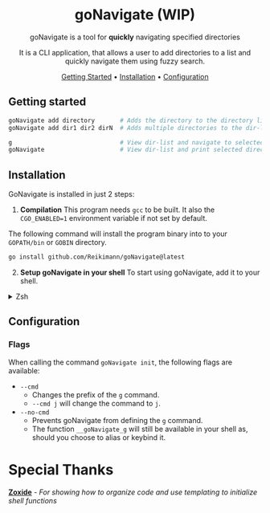 <div align="center">

# goNavigate (WIP)

goNavigate is a tool for **quickly** navigating specified directories

It is a CLI application, that allows a user to add directories
to a list and quickly navigate them using fuzzy search.

[Getting Started](#getting-started) •
[Installation](#installation) •
[Configuration](#configuration)

</div>

## Getting started
<!-- TODO: Add demo video -->
<!-- TODO: Add string below, when recursive the navigate function works
goNavigate add dir1 -r         # Adds the directory to dir-list and marks it as recursive (TODO: Explain recursive dirs)
-->

```sh
goNavigate add directory       # Adds the directory to the directory list
goNavigate add dir1 dir2 dirN  # Adds multiple directories to the dir-list

g                              # View dir-list and navigate to selected directory
goNavigate                     # View dir-list and print selected directory to STDOUT
```


## Installation
GoNavigate is installed in just 2 steps:

1. **Compilation**
This program needs `gcc` to be built. It also the `CGO_ENABLED=1` environment variable if not set by default.

The following command will install the program binary into to your `GOPATH/bin` or `GOBIN` directory.
```sh
go install github.com/Reikimann/goNavigate@latest
```

2. **Setup goNavigate in your shell**
To start using goNavigate, add it to your shell.
<details>
<summary>Zsh</summary>

> Add this to the <ins>**end**</ins> of your config file (usually `~/.zshrc`):
> ```sh
> eval $(goNavigate init zsh)
> ```

</details>

## Configuration

### Flags

When calling the command `goNavigate init`, the following flags are available:

- `--cmd`
    - Changes the prefix of the `g` command.
    - `--cmd j` will change the command to `j`.
- `--no-cmd`
    - Prevents goNavigate from defining the `g` command.
    - The function `__goNavigate_g` will still be available in your shell as, should you choose to alias or keybind it.

# Special Thanks

**[Zoxide]** - *For showing how to organize code and use templating to initialize shell functions*




<!------------------------------------{ Thanks }------------------------------------>

[Zoxide]: https://github.com/ajeetdsouza/zoxide
